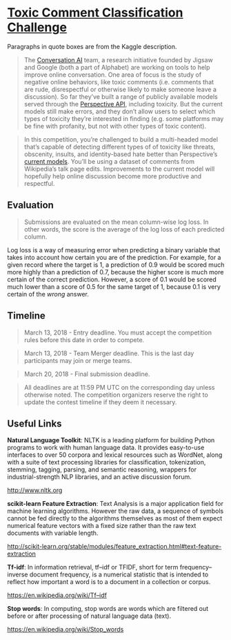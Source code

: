 # [Toxic Comment Classification Challenge](https://www.kaggle.com/c/jigsaw-toxic-comment-classification-challenge)

Paragraphs in quote boxes are from the Kaggle description.

>The [Conversation AI](https://conversationai.github.io/) team, a research initiative founded by Jigsaw and Google (both a part of Alphabet) are working on tools to help improve online conversation. One area of focus is the study of negative online behaviors, like toxic comments (i.e. comments that are rude, disrespectful or otherwise likely to make someone leave a discussion). So far they’ve built a range of publicly available models served through the [Perspective API](https://perspectiveapi.com/), including toxicity. But the current models still make errors, and they don’t allow users to select which types of toxicity they’re interested in finding (e.g. some platforms may be fine with profanity, but not with other types of toxic content).

>In this competition, you’re challenged to build a multi-headed model that’s capable of detecting different types of of toxicity like threats, obscenity, insults, and identity-based hate better than Perspective’s [current models](https://github.com/conversationai/unintended-ml-bias-analysis). You’ll be using a dataset of comments from Wikipedia’s talk page edits. Improvements to the current model will hopefully help online discussion become more productive and respectful.

## Evaluation

>Submissions are evaluated on the mean column-wise log loss. In other words, the score is the average of the log loss of each predicted column. 

Log loss is a way of measuring error when predicting a binary variable that takes into account how certain you are of the prediction. For example, for a given record where the target is 1, a prediction of 0.9 would be scored much more highly than a prediction of 0.7, because the higher score is much more certain of the correct prediction. However, a score of 0.1 would be scored much lower than a score of 0.5 for the same target of 1, because 0.1 is very certain of the *wrong* answer.

## Timeline

>March 13, 2018 - Entry deadline. You must accept the competition rules before this date in order to compete.

>March 13, 2018 - Team Merger deadline. This is the last day participants may join or merge teams.

>March 20, 2018 - Final submission deadline.

>All deadlines are at 11:59 PM UTC on the corresponding day unless otherwise noted. The competition organizers reserve the right to update the contest timeline if they deem it necessary.

## Useful Links

**Natural Language Toolkit**: NLTK is a leading platform for building Python programs to work with human language data. It provides easy-to-use interfaces to over 50 corpora and lexical resources such as WordNet, along with a suite of text processing libraries for classification, tokenization, stemming, tagging, parsing, and semantic reasoning, wrappers for industrial-strength NLP libraries, and an active discussion forum.

http://www.nltk.org

**scikit-learn Feature Extraction**: Text Analysis is a major application field for machine learning algorithms. However the raw data, a sequence of symbols cannot be fed directly to the algorithms themselves as most of them expect numerical feature vectors with a fixed size rather than the raw text documents with variable length.

http://scikit-learn.org/stable/modules/feature_extraction.html#text-feature-extraction

**Tf-idf**: In information retrieval, tf–idf or TFIDF, short for term frequency–inverse document frequency, is a numerical statistic that is intended to reflect how important a word is to a document in a collection or corpus.

https://en.wikipedia.org/wiki/Tf–idf

**Stop words**: In computing, stop words are words which are filtered out before or after processing of natural language data (text).

https://en.wikipedia.org/wiki/Stop_words


